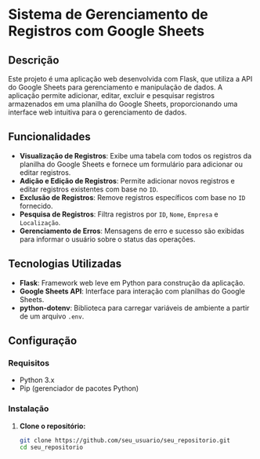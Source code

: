 # Sistema de Gerenciamento de Registros com Google Sheets

## Descrição

Este projeto é uma aplicação web desenvolvida com Flask, que utiliza a API do Google Sheets para gerenciamento e manipulação de dados. A aplicação permite adicionar, editar, excluir e pesquisar registros armazenados em uma planilha do Google Sheets, proporcionando uma interface web intuitiva para o gerenciamento de dados.

## Funcionalidades

- **Visualização de Registros**: Exibe uma tabela com todos os registros da planilha do Google Sheets e fornece um formulário para adicionar ou editar registros.
- **Adição e Edição de Registros**: Permite adicionar novos registros e editar registros existentes com base no `ID`.
- **Exclusão de Registros**: Remove registros específicos com base no `ID` fornecido.
- **Pesquisa de Registros**: Filtra registros por `ID`, `Nome`, `Empresa` e `Localização`.
- **Gerenciamento de Erros**: Mensagens de erro e sucesso são exibidas para informar o usuário sobre o status das operações.

## Tecnologias Utilizadas

- **Flask**: Framework web leve em Python para construção da aplicação.
- **Google Sheets API**: Interface para interação com planilhas do Google Sheets.
- **python-dotenv**: Biblioteca para carregar variáveis de ambiente a partir de um arquivo `.env`.

## Configuração

### Requisitos

- Python 3.x
- Pip (gerenciador de pacotes Python)

### Instalação

1. **Clone o repositório:**

   ```sh
   git clone https://github.com/seu_usuario/seu_repositorio.git
   cd seu_repositorio
